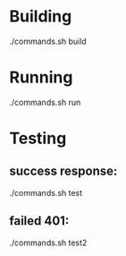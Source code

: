 # Building
./commands.sh build

# Running
./commands.sh run

# Testing
## success response:
./commands.sh test

## failed 401:
./commands.sh test2
